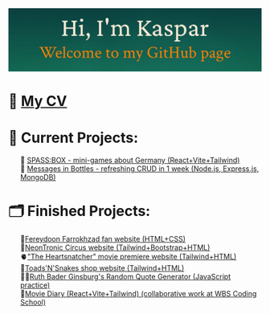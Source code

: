 <img src="./mybanner.jpg"/>

<h1>🎨 <a href="https://kasparsinitsin.pages.dev/" target="_blank">My CV</a></h1>

<h1>🌱 Current Projects:</h1>
<ul style="list-style: none;">
<li>🎁 <a href="https://github.com/KasparSinitsin/spassbox" target="_blank">SPASS:BOX - mini-games about Germany (React+Vite+Tailwind)</a></li>
<li>🍾 <a href="https://github.com/KasparSinitsin/messages-in-bottles" target="_blank">Messages in Bottles - refreshing CRUD in 1 week (Node.js, Express.js, MongoDB)</a></li>
</ul>

<h1>🗂️ Finished Projects:</h1>
<ul style="list-style: none;">
  <li>🕺<a href="https://farrokhzad.onrender.com" target="_blank">Fereydoon Farrokhzad fan website (HTML+CSS)</a></li>
  <li>🤖<a href="https://kasparsinitsin.github.io/neontronic/" target="_blank">NeonTronic Circus website (Tailwind+Bootstrap+HTML)</a></li>
  <li>🫀<a href="https://kasparsinitsin.github.io/heartsnatcher/" target="_blank">"The Heartsnatcher" movie premiere website (Tailwind+HTML)</a></li>
  <li>🐸<a href="https://kasparsinitsin.github.io/toads-n-snakes/index-en.html" target="_blank">Toads'N'Snakes shop website (Tailwind+HTML)</a></li>
  <li>🧑‍⚖️<a href="https://rbg-quotes.onrender.com/" target="_blank">Ruth Bader Ginsburg's Random Quote Generator (JavaScript practice)</a></li>
  <li>🎥<a href="https://moviediary-cpsz.onrender.com/" target="_blank">Movie Diary (React+Vite+Tailwind) (collaborative work at WBS Coding School)</a></li>
</ul>
